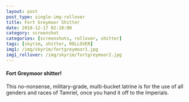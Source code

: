 ```yaml
---
layout: post
post_type: single-img-rollover
title: Fort Greymoor Shitter
date: 2018-12-17 02:10:00
category: screenshot
categories: [screenshots, rollover, shitter]
tags: [skyrim, shitter, ROLLOVER]
img1: /img/skyrim/fortgreymoor1.jpg
img1_rollover: /img/skyrim/fortgreymoor2.jpg
---
```

#### Fort Greymoor shitter!

This no-nonsense, military-grade, multi-bucket latrine is for the use of all genders and races of Tamriel, once you hand it off to the Imperials.
